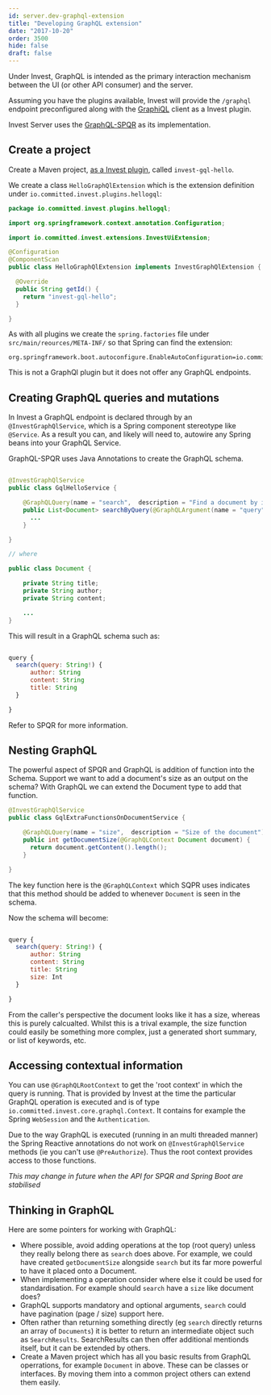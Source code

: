 ```yaml
---
id: server.dev-graphql-extension
title: "Developing GraphQL extension"
date: "2017-10-20"
order: 3500
hide: false
draft: false
---
```


Under Invest, GraphQL is intended as the primary interaction mechanism between the UI (or other API consumer) and the server. 

Assuming you have the plugins available, Invest will provide the `/graphql` endpoint preconfigured along with the [GraphiQL](https://github.com/graphql/graphiql) client as a Invest plugin.


Invest Server uses the [GraphQL-SPQR](https://github.com/leangen/graphql-spqr) as its implementation.

## Create a project

Create a Maven project, [as a Invest plugin](server.dev-maven.html), called `invest-gql-hello`.

We create a class `HelloGraphQlExtension` which is the extension definition under `io.committed.invest.plugins.hellogql`:

```java
package io.committed.invest.plugins.hellogql;

import org.springframework.context.annotation.Configuration;

import io.committed.invest.extensions.InvestUiExtension;

@Configuration
@ComponentScan
public class HelloGraphQlExtension implements InvestGraphQlExtension {

  @Override
  public String getId() {
    return "invest-gql-hello";
  }

}
```

As with all plugins we create the `spring.factories` file under `src/main/reources/META-INF/` so that Spring can find the extension:

```
org.springframework.boot.autoconfigure.EnableAutoConfiguration=io.committed.invest.plugins.hellogql.HelloGraphQlExtension
```

This is not a GraphQl plugin but it does not offer any GraphQL endpoints.

## Creating GraphQL queries and mutations

In Invest a GraphQL endpoint is declared through by an `@InvestGraphQlService`, which is a Spring component stereotype like `@Service`. As a result you can, and likely will need to, autowire any Spring beans into your GraphQL Service. 

GraphQL-SPQR uses Java Annotations to create the GraphQL schema.

```java

@InvestGraphQlService
public class GqlHelloService {

    @GraphQLQuery(name = "search",  description = "Find a document by its content")
    public List<Document> searchByQuery(@GraphQLArgument(name = "query") String query) {
      ...
    }

} 

// where

public class Document {

    private String title;
    private String author;
    private String content;

    ... 
}

```

This will result in a GraphQL schema such as: 

```js

query {
  search(query: String!) {
      author: String
      content: String
      title: String
  }

}

```

Refer to SPQR for more information.

## Nesting GraphQL 

The powerful aspect of SPQR and GraphQL is addition of function into the Schema. Support we want to add a document's size as an output on the schema? With GraphQL we can extend the Document type to add that function. 

```java
@InvestGraphQlService
public class GqlExtraFunctionsOnDocumentService {

    @GraphQLQuery(name = "size",  description = "Size of the document")
    public int getDocumentSize(@GraphQLContext Document document) {
      return document.getContent().length();
    }

} 
```

The key function here is the `@GraphQLContext` which SQPR uses indicates that this method should be added to whenever `Document` is seen in the schema. 

Now the schema will become:

```js

query {
  search(query: String!) {
      author: String
      content: String
      title: String
      size: Int
  }

}

```

From the caller's perspective the document looks like it has a size, whereas this is purely calcualted. Whilst this is a trival example, the size function could easily be something more complex, just a generated short summary, or list of keywords, etc.

## Accessing contextual information

You can use `@GraphQLRootContext` to get the 'root context' in which the query is running. That is provided by Invest at the time the particular GraphQL operation is executed and is of type `io.committed.invest.core.graphql.Context`. It contains for example the Spring `WebSession` and the `Authentication`.

Due to the way GraphQL is executed (running in an multi threaded manner) the Spring Reactive annotations do not work on `@InvestGraphQlService` methods (ie you can't use `@PreAuthorize`). Thus the root context provides access to those functions.

*This may change in future when the API for SPQR and Spring Boot are stabilised*

## Thinking in GraphQL

Here are some pointers for working with GraphQL:

* Where possible, avoid adding operations at the top (root query) unless they really belong there as `search` does above. For example, we could have created `getDocumentSize` alongside `search` but its far more powerful to have it placed onto a Document.
* When implementing a operation consider where else it could be used for standardisation. For example should `search` have a `size` like document does?
* GraphQL supports mandatory and optional arguments, `search` could have pagination (page / size) support here.
* Often rather than returning something directly (eg `search` directly returns an array of `Documents`) it is better to return an intermediate object such as `SearchResults`. SearchResults can then offer additional mentionds itself, but it can be extended by others. 
* Create a Maven project which has all you basic results from GraphQL operrations, for example `Document` in above. These can be classes or interfaces. By moving them into a common project others can extend them easily.